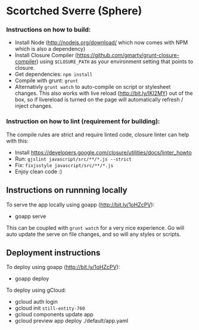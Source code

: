 # Scortched Sverre (Sphere)

### Instructions on how to build:

* Install Node (http://nodejs.org/download/ which now comes with NPM which is also a dependency)
* Install Closure Compiler (https://github.com/gmarty/grunt-closure-compiler) using `$CLOSURE_PATH` as your environment setting that points to closure.
* Get dependencies: `npm install`
* Compile with grunt: `grunt`
* Alternativly `grunt watch` to auto-compile on script or stylesheet changes. This also works with live reload (http://bit.ly/IKI2MY) out of the box, so if livereload is turned on the page will automatically refresh / inject changes.


### Instruction on how to lint (requirement for building):

The compile rules are strict and require linted code, closure linter can help with this:
* Install https://developers.google.com/closure/utilities/docs/linter_howto
* Run: `gjslint javascript/src/**/*.js --strict`
* Fix: `fixjsstyle javascript/src/**/*.js`
* Enjoy clean code :)

## Instructions on runnning locally

To serve the app locally using goapp (http://bit.ly/1oHZcPV):
* goapp serve

This can be coupled with `grunt watch` for a very nice experience. Go will auto update the serve on file changes, and so will any styles or scripts.

## Deployment instructions

To deploy using goapp (http://bit.ly/1oHZcPV):
* goapp deploy

To deploy using gCloud:
* gcloud auth login
* gcloud init `still-entity-760`
* gcloud components update app
* gcloud preview app deploy ./default/app.yaml
